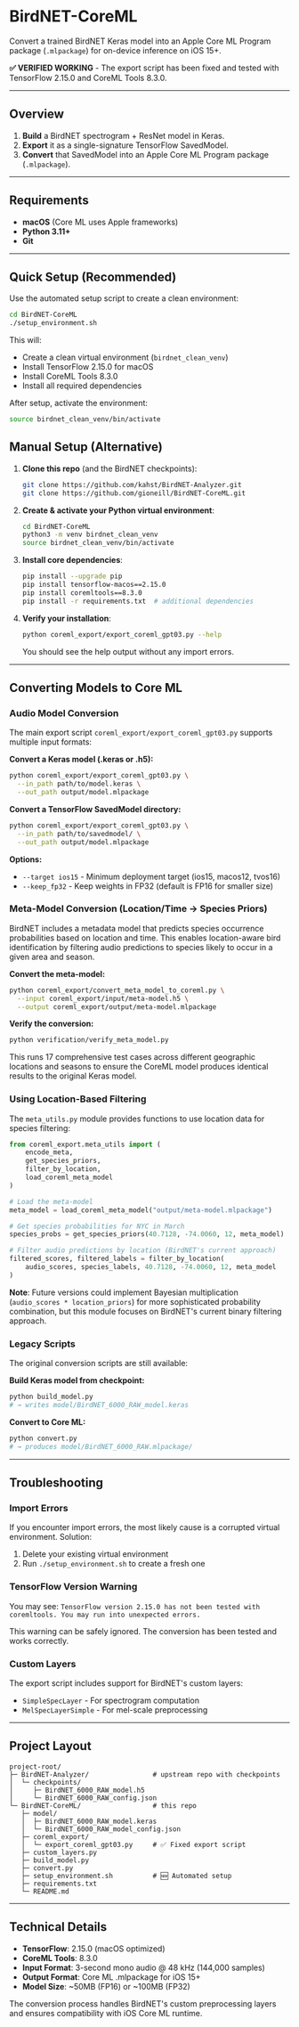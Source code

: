 # BirdNET-CoreML

Convert a trained BirdNET Keras model into an Apple Core ML Program package (`.mlpackage`) for on-device inference on iOS 15+.

**✅ VERIFIED WORKING** - The export script has been fixed and tested with TensorFlow 2.15.0 and CoreML Tools 8.3.0.

---

## Overview

1. **Build** a BirdNET spectrogram + ResNet model in Keras.  
2. **Export** it as a single-signature TensorFlow SavedModel.  
3. **Convert** that SavedModel into an Apple Core ML Program package (`.mlpackage`).

---

## Requirements

- **macOS** (Core ML uses Apple frameworks)  
- **Python 3.11+**  
- **Git**  

---

## Quick Setup (Recommended)

Use the automated setup script to create a clean environment:

```bash
cd BirdNET-CoreML
./setup_environment.sh
```

This will:
- Create a clean virtual environment (`birdnet_clean_venv`)
- Install TensorFlow 2.15.0 for macOS
- Install CoreML Tools 8.3.0
- Install all required dependencies

After setup, activate the environment:
```bash
source birdnet_clean_venv/bin/activate
```

## Manual Setup (Alternative)

1. **Clone this repo** (and the BirdNET checkpoints):

   ```bash
   git clone https://github.com/kahst/BirdNET-Analyzer.git
   git clone https://github.com/gioneill/BirdNET-CoreML.git
   ```

2. **Create & activate your Python virtual environment**:

   ```bash
   cd BirdNET-CoreML
   python3 -m venv birdnet_clean_venv
   source birdnet_clean_venv/bin/activate
   ```

3. **Install core dependencies**:

   ```bash
   pip install --upgrade pip
   pip install tensorflow-macos==2.15.0
   pip install coremltools==8.3.0
   pip install -r requirements.txt  # additional dependencies
   ```

4. **Verify your installation**:

   ```bash
   python coreml_export/export_coreml_gpt03.py --help
   ```

   You should see the help output without any import errors.

---

## Converting Models to Core ML

### Audio Model Conversion

The main export script `coreml_export/export_coreml_gpt03.py` supports multiple input formats:

**Convert a Keras model (.keras or .h5):**
```bash
python coreml_export/export_coreml_gpt03.py \
  --in_path path/to/model.keras \
  --out_path output/model.mlpackage
```

**Convert a TensorFlow SavedModel directory:**
```bash
python coreml_export/export_coreml_gpt03.py \
  --in_path path/to/savedmodel/ \
  --out_path output/model.mlpackage
```

**Options:**
- `--target ios15` - Minimum deployment target (ios15, macos12, tvos16)
- `--keep_fp32` - Keep weights in FP32 (default is FP16 for smaller size)

### Meta-Model Conversion (Location/Time → Species Priors)

BirdNET includes a metadata model that predicts species occurrence probabilities based on location and time. This enables location-aware bird identification by filtering audio predictions to species likely to occur in a given area and season.

**Convert the meta-model:**
```bash
python coreml_export/convert_meta_model_to_coreml.py \
  --input coreml_export/input/meta-model.h5 \
  --output coreml_export/output/meta-model.mlpackage
```

**Verify the conversion:**
```bash
python verification/verify_meta_model.py
```

This runs 17 comprehensive test cases across different geographic locations and seasons to ensure the CoreML model produces identical results to the original Keras model.

### Using Location-Based Filtering

The `meta_utils.py` module provides functions to use location data for species filtering:

```python
from coreml_export.meta_utils import (
    encode_meta, 
    get_species_priors, 
    filter_by_location,
    load_coreml_meta_model
)

# Load the meta-model
meta_model = load_coreml_meta_model("output/meta-model.mlpackage")

# Get species probabilities for NYC in March
species_probs = get_species_priors(40.7128, -74.0060, 12, meta_model)

# Filter audio predictions by location (BirdNET's current approach)
filtered_scores, filtered_labels = filter_by_location(
    audio_scores, species_labels, 40.7128, -74.0060, 12, meta_model
)
```

**Note**: Future versions could implement Bayesian multiplication (`audio_scores * location_priors`) for more sophisticated probability combination, but this module focuses on BirdNET's current binary filtering approach.

### Legacy Scripts

The original conversion scripts are still available:

**Build Keras model from checkpoint:**
```bash
python build_model.py
# → writes model/BirdNET_6000_RAW_model.keras
```

**Convert to Core ML:**
```bash
python convert.py
# → produces model/BirdNET_6000_RAW.mlpackage/
```

---

## Troubleshooting

### Import Errors
If you encounter import errors, the most likely cause is a corrupted virtual environment. Solution:
1. Delete your existing virtual environment
2. Run `./setup_environment.sh` to create a fresh one

### TensorFlow Version Warning
You may see: `TensorFlow version 2.15.0 has not been tested with coremltools. You may run into unexpected errors.`

This warning can be safely ignored. The conversion has been tested and works correctly.

### Custom Layers
The export script includes support for BirdNET's custom layers:
- `SimpleSpecLayer` - For spectrogram computation
- `MelSpecLayerSimple` - For mel-scale preprocessing

---

## Project Layout

```
project-root/
├─ BirdNET-Analyzer/                # upstream repo with checkpoints
│  └─ checkpoints/
│     ├─ BirdNET_6000_RAW_model.h5
│     └─ BirdNET_6000_RAW_config.json
└─ BirdNET-CoreML/                  # this repo
   ├─ model/
   │  ├─ BirdNET_6000_RAW_model.keras
   │  └─ BirdNET_6000_RAW_model_config.json
   ├─ coreml_export/
   │  └─ export_coreml_gpt03.py     # ✅ Fixed export script
   ├─ custom_layers.py
   ├─ build_model.py
   ├─ convert.py
   ├─ setup_environment.sh          # 🆕 Automated setup
   ├─ requirements.txt
   └─ README.md
```

---

## Technical Details

- **TensorFlow**: 2.15.0 (macOS optimized)
- **CoreML Tools**: 8.3.0
- **Input Format**: 3-second mono audio @ 48 kHz (144,000 samples)
- **Output Format**: Core ML .mlpackage for iOS 15+
- **Model Size**: ~50MB (FP16) or ~100MB (FP32)

The conversion process handles BirdNET's custom preprocessing layers and ensures compatibility with iOS Core ML runtime.
